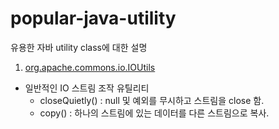# popular-java-utility
유용한 자바 utility class에 대한 설명

1. <a href="/src/main/java/yjh/utility/apache/commons/io/IOUtils/"> org.apache.commons.io.IOUtils </a>
 - 일반적인 IO 스트림 조작 유틸리티
 	- closeQuietly() : null 및 예외를 무시하고 스트림을 close 함.
	- copy() : 하나의 스트림에 있는 데이터를 다른 스트림으로 복사.